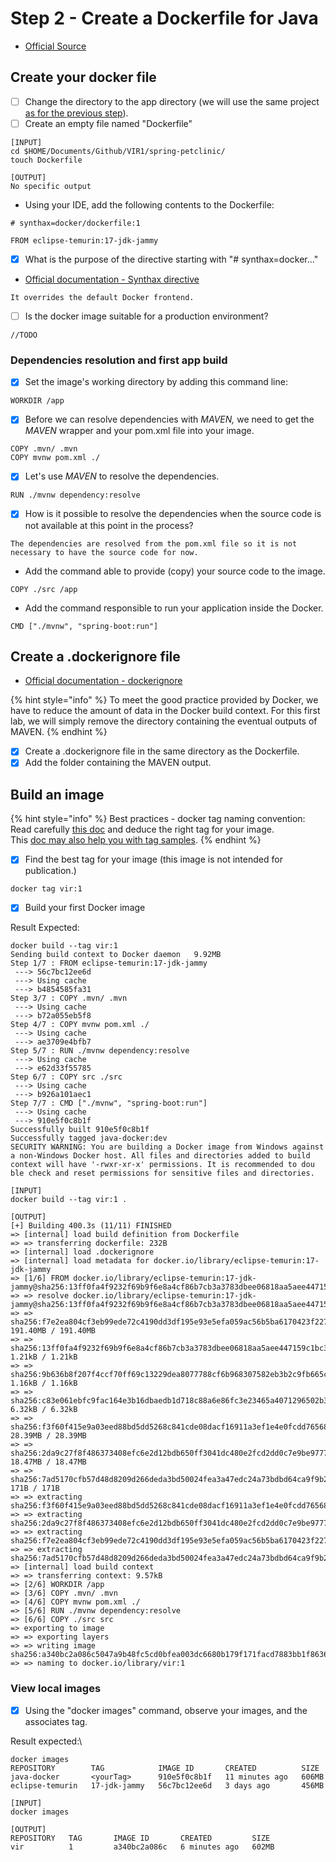 # Step 2 - Create a Dockerfile for Java

* [Official Source](https://docs.docker.com/language/java/build-images/#create-a-dockerfile-for-java)

## Create your docker file

* [ ] Change the directory to the app directory (we will use the same project [as for the previous step](step-1-run-the-project-outside-docker.md)).
* [ ] Create an empty file named "Dockerfile"

```
[INPUT]
cd $HOME/Documents/Github/VIR1/spring-petclinic/
touch Dockerfile

[OUTPUT]
No specific output
```

* Using your IDE, add the following contents to the Dockerfile:

```
# synthax=docker/dockerfile:1

FROM eclipse-temurin:17-jdk-jammy
```

* [x] What is the purpose of the directive starting with "# synthax=docker..."

<!---->

* [Official documentation - Synthax directive](https://docs.docker.com/build/dockerfile/frontend/)

```
It overrides the default Docker frontend.
```

* [ ] Is the docker image suitable for a production environment?

```
//TODO
```

### Dependencies resolution and first app build

* [x] Set the image's working directory by adding this command line:

```
WORKDIR /app
```

* [x] Before we can resolve dependencies with _MAVEN,_ we need to get the _MAVEN_ wrapper and your pom.xml file into your image.

```
COPY .mvn/ .mvn
COPY mvnw pom.xml ./
```

* [x] Let's use _MAVEN_ to resolve the dependencies.

```
RUN ./mvnw dependency:resolve
```

* [x] How is it possible to resolve the dependencies when the source code is not available at this point in the process?

```
The dependencies are resolved from the pom.xml file so it is not necessary to have the source code for now.
```

* Add the command able to provide (copy) your source code to the image.

```
COPY ./src /app
```

* Add the command responsible to run your application inside the Docker.

```
CMD ["./mvnw", "spring-boot:run"]
```

## Create a .dockerignore file

* [Official documentation - dockerignore](https://docs.docker.com/language/java/build-images/#create-a-dockerignore-file)

{% hint style="info" %}
To meet the good practice provided by Docker, we have to reduce the amount of data in the Docker build context. For this first lab, we will simply remove the directory containing the eventual outputs of MAVEN.
{% endhint %}

* [x] Create a .dockerignore file in the same directory as the Dockerfile.
* [x] Add the folder containing the MAVEN output.

## Build an image

{% hint style="info" %}
Best practices - docker tag naming convention:\
Read carefully [this doc](https://docs.docker.com/develop/dev-best-practices/) and deduce the right tag for your image.\
This [doc may also help you with tag samples](https://docs.docker.com/engine/reference/commandline/tag/).
{% endhint %}

* [x] Find the best tag for your image (this image is not intended for publication.)

```
docker tag vir:1
```

* [x] Build your first Docker image

Result Expected:

```
docker build --tag vir:1
Sending build context to Docker daemon   9.92MB
Step 1/7 : FROM eclipse-temurin:17-jdk-jammy
 ---> 56c7bc12ee6d
 ---> Using cache
 ---> b4854585fa31
Step 3/7 : COPY .mvn/ .mvn
 ---> Using cache
 ---> b72a055eb5f8
Step 4/7 : COPY mvnw pom.xml ./
 ---> Using cache
 ---> ae3709e4bfb7
Step 5/7 : RUN ./mvnw dependency:resolve
 ---> Using cache
 ---> e62d33f55785
Step 6/7 : COPY src ./src
 ---> Using cache
 ---> b926a101aec1
Step 7/7 : CMD ["./mvnw", "spring-boot:run"]
 ---> Using cache
 ---> 910e5f0c8b1f
Successfully built 910e5f0c8b1f
Successfully tagged java-docker:dev
SECURITY WARNING: You are building a Docker image from Windows against a non-Windows Docker host. All files and directories added to build context will have '-rwxr-xr-x' permissions. It is recommended to dou
ble check and reset permissions for sensitive files and directories.

```

```
[INPUT]
docker build --tag vir:1 .

[OUTPUT]
[+] Building 400.3s (11/11) FINISHED
=> [internal] load build definition from Dockerfile
=> => transferring dockerfile: 232B
=> [internal] load .dockerignore
=> [internal] load metadata for docker.io/library/eclipse-temurin:17-jdk-jammy
=> [1/6] FROM docker.io/library/eclipse-temurin:17-jdk-jammy@sha256:13ff0fa4f9232f69b9f6e8a4cf86b7cb3a3783dbee06818aa5aee447159c1bc3
=> => resolve docker.io/library/eclipse-temurin:17-jdk-jammy@sha256:13ff0fa4f9232f69b9f6e8a4cf86b7cb3a3783dbee06818aa5aee447159c1bc3
=> => sha256:f7e2ea804cf3eb99ede72c4190dd3df195e93e5efa059ac56b5ba6170423f227 191.40MB / 191.40MB
=> => sha256:13ff0fa4f9232f69b9f6e8a4cf86b7cb3a3783dbee06818aa5aee447159c1bc3 1.21kB / 1.21kB
=> => sha256:9b636b8f207f4ccf70ff69c13229dea8077788cf6b968307582eb3b2c9fb665c 1.16kB / 1.16kB
=> => sha256:c83e061ebfc9fac164e3b16dbaedb1d718c88a6e86fc3e23465a4071296502b3 6.32kB / 6.32kB
=> => sha256:f3f60f415e9a03eed88bd5dd5268c841cde08dacf16911a3ef1e4e0fcdd76568 28.39MB / 28.39MB
=> => sha256:2da9c27f8f486373408efc6e2d12bdb650ff3041dc480e2fcd2dd0c7e9be9777 18.47MB / 18.47MB
=> => sha256:7ad5170cfb57d48d8209d266deda3bd50024fea3a47edc24a73bdbd64ca9f9b2 171B / 171B
=> => extracting sha256:f3f60f415e9a03eed88bd5dd5268c841cde08dacf16911a3ef1e4e0fcdd76568
=> => extracting sha256:2da9c27f8f486373408efc6e2d12bdb650ff3041dc480e2fcd2dd0c7e9be9777
=> => extracting sha256:f7e2ea804cf3eb99ede72c4190dd3df195e93e5efa059ac56b5ba6170423f227
=> => extracting sha256:7ad5170cfb57d48d8209d266deda3bd50024fea3a47edc24a73bdbd64ca9f9b2
=> [internal] load build context
=> => transferring context: 9.57kB
=> [2/6] WORKDIR /app
=> [3/6] COPY .mvn/ .mvn
=> [4/6] COPY mvnw pom.xml ./
=> [5/6] RUN ./mvnw dependency:resolve
=> [6/6] COPY ./src src
=> exporting to image
=> => exporting layers
=> => writing image sha256:a340bc2a086c5047a9b48fc5cd0bfea003dc6680b179f171facd7883bb1f8636
=> => naming to docker.io/library/vir:1
```

### View local images

* [x] Using the "docker images" command, observe your images, and the associates tag.

Result expected:\


```
docker images
REPOSITORY        TAG            IMAGE ID       CREATED          SIZE
java-docker       <yourTag>      910e5f0c8b1f   11 minutes ago   606MB
eclipse-temurin   17-jdk-jammy   56c7bc12ee6d   3 days ago       456MB
```

```
[INPUT]
docker images

[OUTPUT]
REPOSITORY   TAG       IMAGE ID       CREATED         SIZE
vir          1         a340bc2a086c   6 minutes ago   602MB
```
